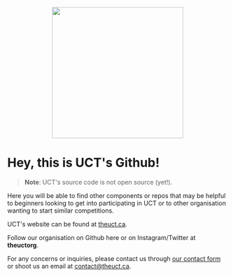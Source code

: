 <p align="center">
<img src = "https://user-images.githubusercontent.com/115906305/196015137-dcd5b06d-d24c-4db4-b125-c50592d5fd31.png" width = "300">
</p>

# Hey, this is UCT's Github!  

> **Note**:
> UCT's source code is not open source (yet!). 

Here you will be able to find other components or repos that may be helpful to beginners looking to get into participating in UCT or to other organisation wanting to start similar competitions. 

UCT's website can be found at [theuct.ca](https://www.theuct.ca).

Follow our organisation on Github here or on Instagram/Twitter at **theuctorg**. 

For any concerns or inquiries, please contact us through [our contact form](https://www.theuct.ca/contact) or shoot us an email at [contact@theuct.ca](mailto:contact@theuct.ca).
